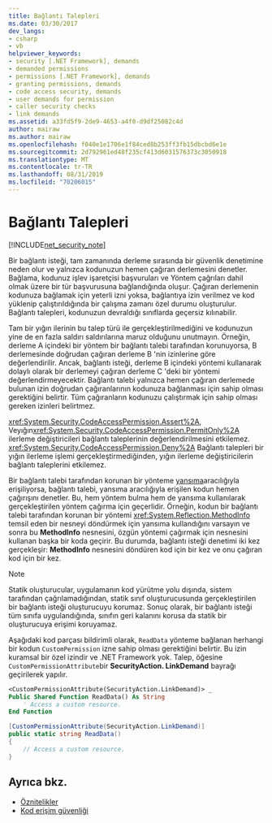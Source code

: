 ```yaml
---
title: Bağlantı Talepleri
ms.date: 03/30/2017
dev_langs:
- csharp
- vb
helpviewer_keywords:
- security [.NET Framework], demands
- demanded permissions
- permissions [.NET Framework], demands
- granting permissions, demands
- code access security, demands
- user demands for permission
- caller security checks
- link demands
ms.assetid: a33fd5f9-2de9-4653-a4f0-d9df25082c4d
author: mairaw
ms.author: mairaw
ms.openlocfilehash: f040e1e1706e1f84ced8b253ff3fb15dbcbd6e1e
ms.sourcegitcommit: 2d792961ed48f235cf413d6031576373c3050918
ms.translationtype: MT
ms.contentlocale: tr-TR
ms.lasthandoff: 08/31/2019
ms.locfileid: "70206015"
---
```

# <a name="link-demands"></a>Bağlantı Talepleri
[!INCLUDE[net_security_note](../../../includes/net-security-note-md.md)]  
  
 Bir bağlantı isteği, tam zamanında derleme sırasında bir güvenlik denetimine neden olur ve yalnızca kodunuzun hemen çağıran derlemesini denetler. Bağlama, kodunuz işlev işaretçisi başvuruları ve Yöntem çağrıları dahil olmak üzere bir tür başvurusuna bağlandığında oluşur. Çağıran derlemenin kodunuza bağlamak için yeterli izni yoksa, bağlantıya izin verilmez ve kod yüklenip çalıştırıldığında bir çalışma zamanı özel durumu oluşturulur. Bağlantı talepleri, kodunuzun devraldığı sınıflarda geçersiz kılınabilir.  
  
 Tam bir yığın ilerinin bu talep türü ile gerçekleştirilmediğini ve kodunuzun yine de en fazla saldırı saldırılarına maruz olduğunu unutmayın. Örneğin, derleme A içindeki bir yöntem bir bağlantı talebi tarafından korunuyorsa, B derlemesinde doğrudan çağıran derleme B 'nin izinlerine göre değerlendirilir.  Ancak, bağlantı isteği, derleme B içindeki yöntemi kullanarak dolaylı olarak bir derlemeyi çağıran derleme C 'deki bir yöntemi değerlendirmeyecektir. Bağlantı talebi yalnızca hemen çağıran derlemede bulunan izin doğrudan çağıranlarının kodunuza bağlanması için sahip olması gerektiğini belirtir. Tüm çağıranların kodunuzu çalıştırmak için sahip olması gereken izinleri belirtmez.  
  
 <xref:System.Security.CodeAccessPermission.Assert%2A>, Veyığın<xref:System.Security.CodeAccessPermission.PermitOnly%2A> ilerleme değiştiricileri bağlantı taleplerinin değerlendirilmesini etkilemez. <xref:System.Security.CodeAccessPermission.Deny%2A>  Bağlantı talepleri bir yığın ilerleme işlemi gerçekleştirmediğinden, yığın ilerleme değiştiricilerin bağlantı taleplerini etkilemez.  
  
 Bir bağlantı talebi tarafından korunan bir yönteme [yansıma](../reflection-and-codedom/reflection.md)aracılığıyla erişiliyorsa, bağlantı talebi, yansıma aracılığıyla erişilen kodun hemen çağırışını denetler. Bu, hem yöntem bulma hem de yansıma kullanılarak gerçekleştirilen yöntem çağırma için geçerlidir. Örneğin, kodun bir bağlantı talebi tarafından korunan bir yöntemi <xref:System.Reflection.MethodInfo> temsil eden bir nesneyi döndürmek için yansıma kullandığını varsayın ve sonra bu **MethodInfo** nesnesini, özgün yöntemi çağırmak için nesnesini kullanan başka bir koda geçirir. Bu durumda, bağlantı isteği denetimi iki kez gerçekleşir: **MethodInfo** nesnesini döndüren kod için bir kez ve onu çağıran kod için bir kez.  
  
> [!NOTE]
> Statik oluşturucular, uygulamanın kod yürütme yolu dışında, sistem tarafından çağrılamadığından, statik sınıf oluşturucusunda gerçekleştirilen bir bağlantı isteği oluşturucuyu korumaz. Sonuç olarak, bir bağlantı isteği tüm sınıfa uygulandığında, sınıfın geri kalanını korusa da statik bir oluşturucuya erişimi koruyamaz.  
  
 Aşağıdaki kod parçası bildirimli olarak, `ReadData` yönteme bağlanan herhangi bir kodun `CustomPermission` izne sahip olması gerektiğini belirtir. Bu izin kuramsal bir özel izindir ve .NET Framework yok. Talep, öğesine `CustomPermissionAttribute`bir **SecurityAction. LinkDemand** bayrağı geçirilerek yapılır.  
  
```vb  
<CustomPermissionAttribute(SecurityAction.LinkDemand)> _  
Public Shared Function ReadData() As String  
    ' Access a custom resource.  
End Function    
```  
  
```csharp  
[CustomPermissionAttribute(SecurityAction.LinkDemand)]  
public static string ReadData()  
{  
    // Access a custom resource.  
}  
```  
  
## <a name="see-also"></a>Ayrıca bkz.

- [Öznitelikler](../../standard/attributes/index.md)
- [Kod erişim güvenliği](code-access-security.md)
